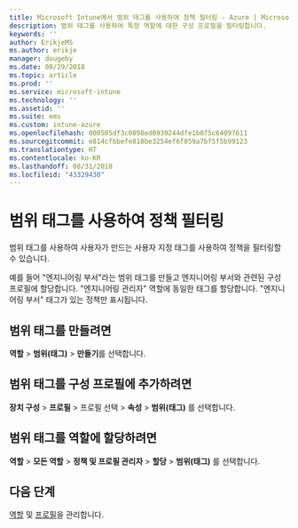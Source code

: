 ```yaml
---
title: Microsoft Intune에서 범위 태그를 사용하여 정책 필터링 - Azure | Microsoft Docs
description: 범위 태그를 사용하여 특정 역할에 대한 구성 프로필을 필터링합니다.
keywords: ''
author: ErikjeMS
ms.author: erikje
manager: dougeby
ms.date: 08/29/2018
ms.topic: article
ms.prod: ''
ms.service: microsoft-intune
ms.technology: ''
ms.assetid: ''
ms.suite: ems
ms.custom: intune-azure
ms.openlocfilehash: 000505df3c0898ed0939244dfe1b075c64097611
ms.sourcegitcommit: e814cfbbefe818be3254ef6f859a7bf5f5b99123
ms.translationtype: HT
ms.contentlocale: ko-KR
ms.lasthandoff: 08/31/2018
ms.locfileid: "43329430"
---
```

# <a name="use-scope-tags-to-filter-policies"></a>범위 태그를 사용하여 정책 필터링

범위 태그를 사용하여 사용자가 만드는 사용자 지정 태그를 사용하여 정책을 필터링할 수 있습니다.

예를 들어 "엔지니어링 부서"라는 범위 태그를 만들고 엔지니어링 부서와 관련된 구성 프로필에 할당합니다. "엔지니어링 관리자" 역할에 동일한 태그를 할당합니다. "엔지니어링 부서" 태그가 있는 정책만 표시됩니다.

## <a name="to-create-a-scope-tag"></a>범위 태그를 만들려면

**역할** > **범위(태그)** > **만들기**를 선택합니다.

## <a name="to-add-a-scope-tag-to-a-configuration-profile"></a>범위 태그를 구성 프로필에 추가하려면

**장치 구성** > **프로필** > 프로필 선택 > **속성** > **범위(태그)** 를 선택합니다.

## <a name="to-assign-a-scope-tag-to-a-role"></a>범위 태그를 역할에 할당하려면

**역할** > **모든 역할** > **정책 및 프로필 관리자** > **할당** > **범위(태그)** 를 선택합니다.

## <a name="next-steps"></a>다음 단계

[역할](role-based-access-control.md) 및 [프로필](device-profile-assign.md)을 관리합니다.

